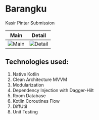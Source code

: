 # Barangku
Kasir Pintar Submission


| Main                                                                      | Detail                                                                      |
|---------------------------------------------------------------------------|-----------------------------------------------------------------------------|
| ![Main](https://drive.google.com/uc?id=1JB6g_iKmaVf_ENNa0m_6WB5-aN4fooIC) | ![Detail](https://drive.google.com/uc?id=1PshgJkI4oUwjjt21R-gkCcqBOA1sQwAY) |

## Technologies used:
1. Native Kotlin
2. Clean Architecture MVVM
3. Modularization
4. Dependency Injection with Dagger-Hilt
5. Room Database
6. Kotlin Coroutines Flow
7. DiffUtil
8. Unit Testing
